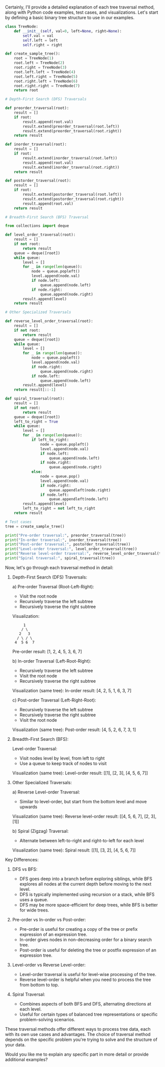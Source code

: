 Certainly, I'll provide a detailed explanation of each tree traversal method, along with Python code examples, test cases, and visualizations. Let's start by defining a basic binary tree structure to use in our examples.

```python
class TreeNode:
    def __init__(self, val=0, left=None, right=None):
        self.val = val
        self.left = left
        self.right = right

def create_sample_tree():
    root = TreeNode(1)
    root.left = TreeNode(2)
    root.right = TreeNode(3)
    root.left.left = TreeNode(4)
    root.left.right = TreeNode(5)
    root.right.left = TreeNode(6)
    root.right.right = TreeNode(7)
    return root

# Depth-First Search (DFS) Traversals

def preorder_traversal(root):
    result = []
    if root:
        result.append(root.val)
        result.extend(preorder_traversal(root.left))
        result.extend(preorder_traversal(root.right))
    return result

def inorder_traversal(root):
    result = []
    if root:
        result.extend(inorder_traversal(root.left))
        result.append(root.val)
        result.extend(inorder_traversal(root.right))
    return result

def postorder_traversal(root):
    result = []
    if root:
        result.extend(postorder_traversal(root.left))
        result.extend(postorder_traversal(root.right))
        result.append(root.val)
    return result

# Breadth-First Search (BFS) Traversal

from collections import deque

def level_order_traversal(root):
    result = []
    if not root:
        return result
    queue = deque([root])
    while queue:
        level = []
        for _ in range(len(queue)):
            node = queue.popleft()
            level.append(node.val)
            if node.left:
                queue.append(node.left)
            if node.right:
                queue.append(node.right)
        result.append(level)
    return result

# Other Specialized Traversals

def reverse_level_order_traversal(root):
    result = []
    if not root:
        return result
    queue = deque([root])
    while queue:
        level = []
        for _ in range(len(queue)):
            node = queue.popleft()
            level.append(node.val)
            if node.right:
                queue.append(node.right)
            if node.left:
                queue.append(node.left)
        result.append(level)
    return result[::-1]

def spiral_traversal(root):
    result = []
    if not root:
        return result
    queue = deque([root])
    left_to_right = True
    while queue:
        level = []
        for _ in range(len(queue)):
            if left_to_right:
                node = queue.popleft()
                level.append(node.val)
                if node.left:
                    queue.append(node.left)
                if node.right:
                    queue.append(node.right)
            else:
                node = queue.pop()
                level.append(node.val)
                if node.right:
                    queue.appendleft(node.right)
                if node.left:
                    queue.appendleft(node.left)
        result.append(level)
        left_to_right = not left_to_right
    return result

# Test cases
tree = create_sample_tree()

print("Pre-order traversal:", preorder_traversal(tree))
print("In-order traversal:", inorder_traversal(tree))
print("Post-order traversal:", postorder_traversal(tree))
print("Level-order traversal:", level_order_traversal(tree))
print("Reverse level-order traversal:", reverse_level_order_traversal(tree))
print("Spiral traversal:", spiral_traversal(tree))

```

Now, let's go through each traversal method in detail:

1. Depth-First Search (DFS) Traversals:

   a) Pre-order Traversal (Root-Left-Right):

   - Visit the root node
   - Recursively traverse the left subtree
   - Recursively traverse the right subtree

   Visualization:

   ```
        1
       / \
      2   3
     / \ / \
    4  5 6  7
   ```

   Pre-order result: [1, 2, 4, 5, 3, 6, 7]

   b) In-order Traversal (Left-Root-Right):

   - Recursively traverse the left subtree
   - Visit the root node
   - Recursively traverse the right subtree

   Visualization (same tree):
   In-order result: [4, 2, 5, 1, 6, 3, 7]

   c) Post-order Traversal (Left-Right-Root):

   - Recursively traverse the left subtree
   - Recursively traverse the right subtree
   - Visit the root node

   Visualization (same tree):
   Post-order result: [4, 5, 2, 6, 7, 3, 1]

2. Breadth-First Search (BFS):

   Level-order Traversal:

   - Visit nodes level by level, from left to right
   - Use a queue to keep track of nodes to visit

   Visualization (same tree):
   Level-order result: [[1], [2, 3], [4, 5, 6, 7]]

3. Other Specialized Traversals:

   a) Reverse Level-order Traversal:

   - Similar to level-order, but start from the bottom level and move upwards

   Visualization (same tree):
   Reverse level-order result: [[4, 5, 6, 7], [2, 3], [1]]

   b) Spiral (Zigzag) Traversal:

   - Alternate between left-to-right and right-to-left for each level

   Visualization (same tree):
   Spiral result: [[1], [3, 2], [4, 5, 6, 7]]

Key Differences:

1. DFS vs BFS:

   - DFS goes deep into a branch before exploring siblings, while BFS explores all nodes at the current depth before moving to the next level.
   - DFS is typically implemented using recursion or a stack, while BFS uses a queue.
   - DFS may be more space-efficient for deep trees, while BFS is better for wide trees.

2. Pre-order vs In-order vs Post-order:

   - Pre-order is useful for creating a copy of the tree or prefix expression of an expression tree.
   - In-order gives nodes in non-decreasing order for a binary search tree.
   - Post-order is useful for deleting the tree or postfix expression of an expression tree.

3. Level-order vs Reverse Level-order:

   - Level-order traversal is useful for level-wise processing of the tree.
   - Reverse level-order is helpful when you need to process the tree from bottom to top.

4. Spiral Traversal:
   - Combines aspects of both BFS and DFS, alternating directions at each level.
   - Useful for certain types of balanced tree representations or specific problem-solving scenarios.

These traversal methods offer different ways to process tree data, each with its own use cases and advantages. The choice of traversal method depends on the specific problem you're trying to solve and the structure of your data.

Would you like me to explain any specific part in more detail or provide additional examples?
